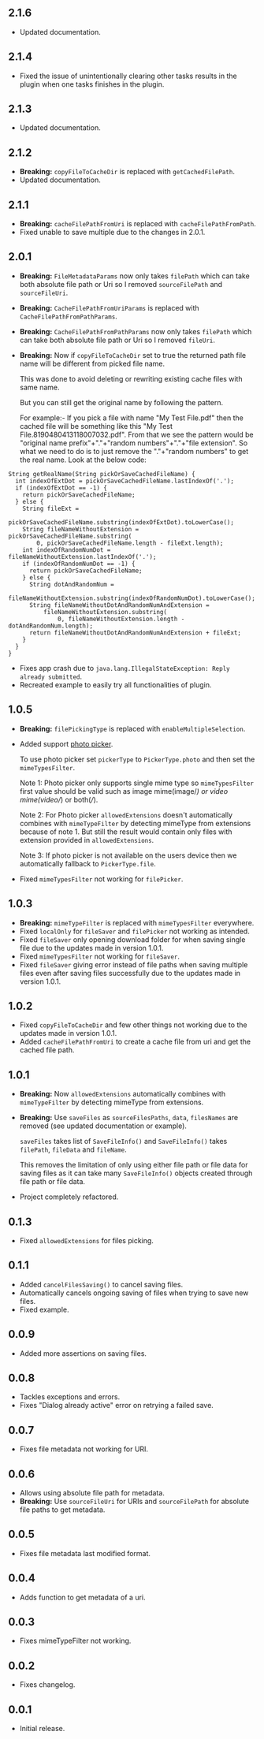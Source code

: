 ## 2.1.6

* Updated documentation.

## 2.1.4

* Fixed the issue of unintentionally clearing other tasks results in the plugin when one tasks finishes in the plugin.

## 2.1.3

* Updated documentation.

## 2.1.2

* **Breaking:** `copyFileToCacheDir` is replaced with `getCachedFilePath`.
* Updated documentation.

## 2.1.1

* **Breaking:** `cacheFilePathFromUri` is replaced with `cacheFilePathFromPath`.
* Fixed unable to save multiple due to the changes in 2.0.1.

## 2.0.1

* **Breaking:** `FileMetadataParams` now only takes `filePath` which can take both absolute file path or Uri so I removed `sourceFilePath` and `sourceFileUri`.
* **Breaking:** `CacheFilePathFromUriParams` is replaced with `CacheFilePathFromPathParams`.
* **Breaking:** `CacheFilePathFromPathParams` now only takes `filePath` which can take both absolute file path or Uri so I removed `fileUri`.
* **Breaking:** Now if `copyFileToCacheDir` set to true the returned path file name will be different from picked file name.

  This was done to avoid deleting or rewriting existing cache files with same name.

  But you can still get the original name by following the pattern.

  For example:- If you pick a file with name "My Test File.pdf" then the cached file will be something like this "My Test File.8190480413118007032.pdf". From that we see the pattern would be "original name prefix"+"."+"random numbers"+"."+"file extension". So what we need to do is to just remove the "."+"random numbers" to get the real name. Look at the below code:

```
String getRealName(String pickOrSaveCachedFileName) {
  int indexOfExtDot = pickOrSaveCachedFileName.lastIndexOf('.');
  if (indexOfExtDot == -1) {
    return pickOrSaveCachedFileName;
  } else {
    String fileExt =
        pickOrSaveCachedFileName.substring(indexOfExtDot).toLowerCase();
    String fileNameWithoutExtension = pickOrSaveCachedFileName.substring(
        0, pickOrSaveCachedFileName.length - fileExt.length);
    int indexOfRandomNumDot = fileNameWithoutExtension.lastIndexOf('.');
    if (indexOfRandomNumDot == -1) {
      return pickOrSaveCachedFileName;
    } else {
      String dotAndRandomNum =
          fileNameWithoutExtension.substring(indexOfRandomNumDot).toLowerCase();
      String fileNameWithoutDotAndRandomNumAndExtension =
          fileNameWithoutExtension.substring(
              0, fileNameWithoutExtension.length - dotAndRandomNum.length);
      return fileNameWithoutDotAndRandomNumAndExtension + fileExt;
    }
  }
}
```

* Fixes app crash due to `java.lang.IllegalStateException: Reply already submitted`.
* Recreated example to easily try all functionalities of plugin.

## 1.0.5

* **Breaking:** `filePickingType` is replaced with `enableMultipleSelection`.
* Added support [photo picker](https://developer.android.com/training/data-storage/shared/photopicker).

  To use photo picker set `pickerType` to `PickerType.photo` and then set the `mimeTypesFilter`.

  Note 1: Photo picker only supports single mime type so `mimeTypesFilter` first value should be valid such as image mime(image/*) or video mime(video/*) or both(*/*).

  Note 2: For Photo picker `allowedExtensions` doesn't automatically combines with `mimeTypeFilter` by detecting mimeType from extensions because of note 1. But still the result would contain only files with extension provided in `allowedExtensions`.

  Note 3: If photo picker is not available on the users device then we automatically fallback to `PickerType.file`.

* Fixed `mimeTypesFilter` not working for `filePicker`.

## 1.0.3

* **Breaking:** `mimeTypeFilter` is replaced with `mimeTypesFilter` everywhere.
* Fixed `localOnly` for `fileSaver` and `filePicker` not working as intended.
* Fixed `fileSaver` only opening download folder for when saving single file due to the updates made in version 1.0.1.
* Fixed `mimeTypesFilter` not working for `fileSaver`.
* Fixed `fileSaver` giving error instead of file paths when saving multiple files even after saving files successfully due to the updates made in version 1.0.1.

## 1.0.2

* Fixed `copyFileToCacheDir` and few other things not working due to the updates made in version 1.0.1.
* Added `cacheFilePathFromUri` to create a cache file from uri and get the cached file path.

## 1.0.1

* **Breaking:** Now `allowedExtensions` automatically combines with `mimeTypeFilter` by detecting mimeType from extensions.
* **Breaking:** Use `saveFiles` as `sourceFilesPaths`, `data`, `filesNames` are removed (see updated documentation or example).

  `saveFiles` takes list of `SaveFileInfo()` and `SaveFileInfo()` takes `filePath`, `fileData` and `fileName`.

  This removes the limitation of only using either file path or file data for saving files as it can take many `SaveFileInfo()` objects created through file path or file data.

* Project completely refactored.

## 0.1.3

* Fixed `allowedExtensions` for files picking.

## 0.1.1

* Added `cancelFilesSaving()` to cancel saving files.
* Automatically cancels ongoing saving of files when trying to save new files.
* Fixed example.

## 0.0.9

* Added more assertions on saving files.

## 0.0.8

* Tackles exceptions and errors.
* Fixes "Dialog already active" error on retrying a failed save.

## 0.0.7

* Fixes file metadata not working for URI.

## 0.0.6

* Allows using absolute file path for metadata.
* **Breaking:** Use ```sourceFileUri``` for URIs and ```sourceFilePath``` for absolute file paths to get metadata.

## 0.0.5

* Fixes file metadata last modified format.

## 0.0.4

* Adds function to get metadata of a uri.

## 0.0.3

* Fixes mimeTypeFilter not working.

## 0.0.2

* Fixes changelog.

## 0.0.1

* Initial release.